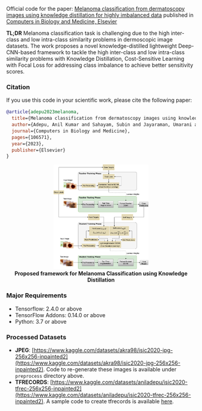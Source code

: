 Official code for the paper: [Melanoma classification from dermatoscopy images using knowledge distillation for highly imbalanced data](https://www.sciencedirect.com/science/article/pii/S0010482523000367) published in [Computers in Biology and Medicine, Elsevier](http://www.elsevier.com/locate/compbiomed)


**TL;DR** Melanoma classification task is challenging due to the high inter-class and low intra-class similarity problems in dermoscopic image datasets. The work proposes a novel knowledge-distilled lightweight Deep-CNN-based framework to tackle the high inter-class and low intra-class similarity problems with Knowledge Distillation, Cost-Sensitive Learning with Focal Loss for addressing class imbalance to achieve better sensitivity scores.


### Citation

If you use this code in your scientific work, please cite the
following paper:

```bibtex
@article{adepu2023melanoma,
  title={Melanoma classification from dermatoscopy images using knowledge distillation for highly imbalanced data},
  author={Adepu, Anil Kumar and Sahayam, Subin and Jayaraman, Umarani and Arramraju, Rashmika},
  journal={Computers in Biology and Medicine},
  pages={106571},
  year={2023},
  publisher={Elsevier}
}
```

<p align="center">
<a href="#"><img src="./assets/framework.jpg" width="50%"></a><br/>
<strong>Proposed framework for Melanoma Classification using Knowledge Distillation</strong>
</p>


### Major Requirements

* Tensorflow: 2.4.0 or above
* TensorFlow Addons: 0.14.0 or above
* Python: 3.7 or above


### Processed Datasets
* __JPEG__: [https://www.kaggle.com/datasets/akra98/isic2020-jpg-256x256-inpainted2](https://www.kaggle.com/datasets/akra98/isic2020-jpg-256x256-inpainted2). Code to re-generate these images is available under `preprocess` directory above.
* __TFRECORDS__: [https://www.kaggle.com/datasets/aniladepu/isic2020-tfrec-256x256-inpainted2](https://www.kaggle.com/datasets/aniladepu/isic2020-tfrec-256x256-inpainted2). A sample code to create tfrecords is available [here](https://www.kaggle.com/code/aniladepu/create-tfrecords/notebook).


